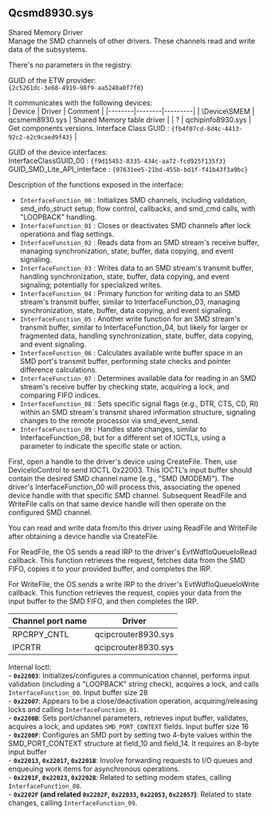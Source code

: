 ## Qcsmd8930.sys

Shared Memory Driver  
Manage the SMD channels of other drivers. These channels read and write data of the subsystems.  

There's no parameters in the registry.  

GUID of the ETW provider:  
`{2c5261dc-3e68-4919-98f9-aa5240a0f7f0}`

It communicates with the following devices:  
| Device | Driver | Comment |
|--------|--------|---------|
| \Device\SMEM | qcsmem8930.sys | Shared Memory table driver |
| ? | qchipinfo8930.sys | Get components versions. Interface Class GUID : `{fb4f07cd-8d4c-4413-92c2-e2c9caed9f43}` |

GUID of the device interfaces:  
InterfaceClassGUID_00       : `{f9d15453-8335-434c-aa72-fcd925f135f3}`  
GUID_SMD_Lite_API_interface : `{07631ee5-21bd-455b-bd1f-f41b43f3a9bc}`   

Description of the functions exposed in the interface:
   * `InterfaceFunction_00` : Initializes SMD channels, including validation, smd_info_struct setup, flow control, callbacks, and smd_cmd calls, with "LOOPBACK" handling.
   * `InterfaceFunction_01` : Closes or deactivates SMD channels after lock operations and flag settings.
   * `InterfaceFunction_02` : Reads data from an SMD stream's receive buffer, managing synchronization, state, buffer, data copying, and event signaling.
   * `InterfaceFunction_03` : Writes data to an SMD stream's transmit buffer, handling synchronization, state, buffer, data copying, and event signaling; potentially for specialized writes.
   * `InterfaceFunction_04` : Primary function for writing data to an SMD stream's transmit buffer, similar to InterfaceFunction_03, managing synchronization, state, buffer, data copying, and event signaling.
   * `InterfaceFunction_05` : Another write function for an SMD stream's transmit buffer, similar to InterfaceFunction_04, but likely for larger or fragmented data, handling synchronization, state, buffer, data copying, and event signaling.
   * `InterfaceFunction_06` : Calculates available write buffer space in an SMD port's transmit buffer, performing state checks and pointer difference calculations.
   * `InterfaceFunction_07` : Determines available data for reading in an SMD stream's receive buffer by checking state, acquiring a lock, and comparing FIFO indices.
   * `InterfaceFunction_08` : Sets specific signal flags (e.g., DTR, CTS, CD, RI) within an SMD stream's transmit shared information structure, signaling changes to the remote processor via smd_event_send.
   * `InterfaceFunction_09` : Handles state changes, similar to InterfaceFunction_08, but for a different set of IOCTLs, using a parameter to indicate the specific state or action.

First, open a handle to the driver's device using CreateFile. Then, use DeviceIoControl to send IOCTL 0x22003. This IOCTL's input buffer should contain the desired SMD channel name (e.g., "SMD (MODEM)"). The driver's InterfaceFunction_00 will process this, associating the opened device handle with that specific SMD channel. Subsequent ReadFile and WriteFile calls on that same device handle will then operate on the configured SMD channel.  

You can read and write data from/to this driver using ReadFile and WriteFile after obtaining a device handle via CreateFile.  

For ReadFile, the OS sends a read IRP to the driver's EvtWdfIoQueueIoRead callback. This function retrieves the request, fetches data from the SMD FIFO, copies it to your provided buffer, and completes the IRP.  

For WriteFile, the OS sends a write IRP to the driver's EvtWdfIoQueueIoWrite callback. This function retrieves the request, copies your data from the input buffer to the SMD FIFO, and then completes the IRP.  

| Channel port name | Driver |
|-------------------|--------|
| RPCRPY_CNTL | qcipcrouter8930.sys |
| IPCRTR | qcipcrouter8930.sys |

Internal Ioctl:  
    - **`0x22003`**: Initializes/configures a communication channel, performs input validation (including a "LOOPBACK" string check), acquires a lock, and calls `InterfaceFunction_00`. Input buffer size 28  
    - **`0x22007`**: Appears to be a close/deactivation operation, acquiring/releasing locks and calling `InterfaceFunction_01`.  
    - **`0x2200B`**: Sets port/channel parameters, retrieves input buffer, validates, acquires a lock, and updates `SMD_PORT_CONTEXT` fields. Input buffer size 16  
    - **`0x2200F`**: Configures an SMD port by setting two 4-byte values within the SMD_PORT_CONTEXT structure at field_10 and field_14. It requires an 8-byte input buffer    
    - **`0x22013`, `0x22017`, `0x2201B`**: Involve forwarding requests to I/O queues and enqueuing work items for asynchronous operations.  
    - **`0x2201F`, `0x22023`, `0x2202B`**: Related to setting modem states, calling `InterfaceFunction_08`.  
    - **`0x2202F` (and related `0x2202F`, `0x22033`, `0x22053`, `0x22057`)**: Related to state changes, calling `InterfaceFunction_09`.  

